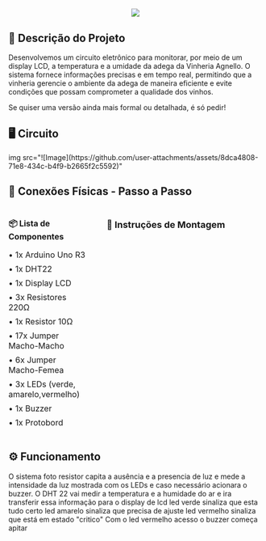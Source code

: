 <h1 align="center">
  <img src="https://readme-typing-svg.herokuapp.com?font=Montserrat&weight=600&pause=1000&color=2E68DF&center=true&vCenter=true&repeat=false&width=434&height=49&lines=Welcome%F0%9F%91%8B;This+is+the+second+Cp+by+Edge+Computing+%F0%9F%A4%98+"/>
</h1>

## 📝 Descrição do Projeto
<p>
   Desenvolvemos um circuito eletrônico para monitorar, por meio de um display LCD, a temperatura e a umidade da adega da Vinheria Agnello. O sistema fornece informações precisas e em tempo real, permitindo que a vinheria gerencie o ambiente da adega de maneira eficiente e evite condições que possam comprometer a qualidade dos vinhos.

Se quiser uma versão ainda mais formal ou detalhada, é só pedir!
</p>

<h2 align="left">🖥️ Circuito</h2>
img src="![Image](https://github.com/user-attachments/assets/8dca4808-71e8-434c-b4f9-b2665f2c5592)" 
<div align="center">
   
</div>

<h2 align="left">🔌 Conexões Físicas - Passo a Passo</h2>

<div style="display: flex; justify-content: space-between; align-items: flex-start; gap: 40px;">
    <section style="flex: 1;">
        <h3 style="font-size: 16px; margin-bottom: 15px;">📦 Lista de Componentes</h3>
        <ul style="list-style-type: none; font-size: 16px; padding-left: 0;">
            <li style="margin-bottom: 8px;">• 1x Arduino Uno R3</li>
            <li style="margin-bottom: 8px;">• 1x DHT22
            <li style="margin-bottom: 8px;">• 1x Display LCD
            <li style="margin-bottom: 8px;">• 3x Resistores 220Ω
            <li style="margin-bottom: 8px;">• 1x Resistor 10Ω
            <li style="margin-bottom: 8px;">• 17x Jumper Macho-Macho
            <li style="margin-bottom: 8px;">• 6x Jumper Macho-Femea
            <li style="margin-bottom: 8px;">• 3x LEDs (verde, amarelo,vermelho) 
            <li style="margin-bottom: 8px;">• 1x Buzzer
            <li style="margin-bottom: 8px;">• 1x Protobord
        </ul>
    </section>
    <section style="flex: 2;">
        <h3 style="font-size: 18px; margin-bottom: 15px;">📌 Instruções de Montagem</h3>
    </section>
</div>

<h2 align="left">⚙️ Funcionamento</h2>
<p>
  O sistema
foto resistor capita a ausência e a presencia de luz e mede a intensidade da luz mostrada com os LEDs e caso necessário acionara o buzzer. O DHT 22 vai medir a temperatura e a humidade do ar e ira transferir essa informação para o display de lcd 
led verde sinaliza que esta tudo certo
led amarelo sinaliza que precisa de ajuste
led vermelho sinaliza que está em estado "critico"
Com o led vermelho acesso o buzzer começa apitar<br>
</p>
